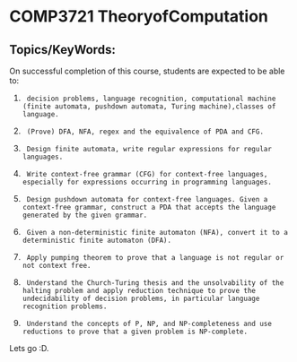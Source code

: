 # COMP3721 TheoryofComputation
## Topics/KeyWords:

On successful completion of this course, students are expected to be able to:

1.      decision problems, language recognition, computational machine (finite automata, pushdown automata, Turing machine),classes of language.

2.      (Prove) DFA, NFA, regex and the equivalence of PDA and CFG.

3.      Design finite automata, write regular expressions for regular languages.

4.      Write context-free grammar (CFG) for context-free languages, especially for expressions occurring in programming languages.

5.      Design pushdown automata for context-free languages. Given a context-free grammar, construct a PDA that accepts the language generated by the given grammar.

6.      Given a non-deterministic finite automaton (NFA), convert it to a deterministic finite automaton (DFA).

7.      Apply pumping theorem to prove that a language is not regular or not context free.

8.      Understand the Church-Turing thesis and the unsolvability of the halting problem and apply reduction technique to prove the undecidability of decision problems, in particular language recognition problems.

9.      Understand the concepts of P, NP, and NP-completeness and use reductions to prove that a given problem is NP-complete.

 
 
 Lets go :D.
